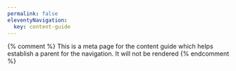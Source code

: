 ```yaml
---
permalink: false
eleventyNavigation: 
  key: content-guide
---
```


{% comment %}
This is a meta page for the content guide which helps establish a parent for the navigation. It will not be rendered
{% endcomment %}
